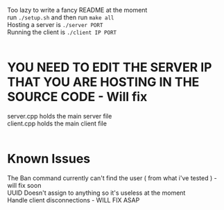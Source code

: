 Too lazy to write a fancy README at the moment <br>
run ```./setup.sh``` and then run ```make all``` <br>
Hosting a server is ```./server PORT``` <br>
Running the client is ```./client IP PORT``` <br> <br>

# YOU NEED TO EDIT THE SERVER IP THAT YOU ARE HOSTING IN THE SOURCE CODE - Will fix <br>

server.cpp holds the main server file <br>
client.cpp holds the main client file <br> <br>

# Known Issues 
The Ban command currently can't find the user ( from what i've tested ) - will fix soon <br>
UUID Doesn't assign to anything so it's useless at the moment <br>
Handle client disconnections - WILL FIX ASAP




